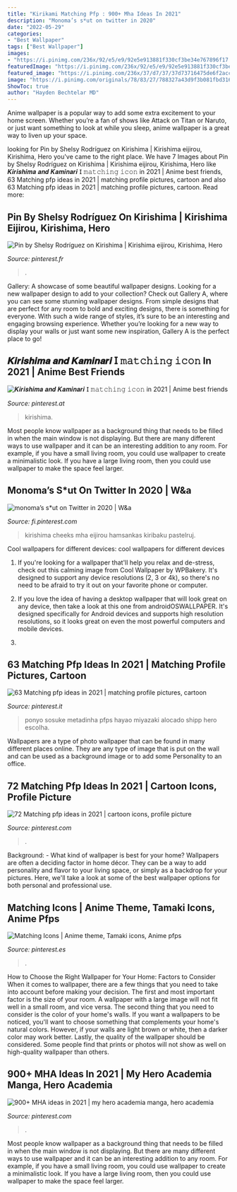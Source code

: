 ```yaml
---
title: "Kirikami Matching Pfp : 900+ Mha Ideas In 2021"
description: "Monoma’s s*ut on twitter in 2020"
date: "2022-05-29"
categories:
- "Best Wallpaper"
tags: ["Best Wallpaper"]
images:
- "https://i.pinimg.com/236x/92/e5/e9/92e5e913881f330cf3be34e767896f17.jpg?nii=t"
featuredImage: "https://i.pinimg.com/236x/92/e5/e9/92e5e913881f330cf3be34e767896f17.jpg?nii=t"
featured_image: "https://i.pinimg.com/236x/37/d7/37/37d73716475de6f2acc61a9eec58518d.jpg?nii=t"
image: "https://i.pinimg.com/originals/78/83/27/788327a43d9f3b081fbd316a90385942.jpg"
ShowToc: true
author: "Hayden Bechtelar MD"
---
```



Anime wallpaper is a popular way to add some extra excitement to your home screen. Whether you’re a fan of shows like Attack on Titan or Naruto, or just want something to look at while you sleep, anime wallpaper is a great way to liven up your space.

	

		
looking for Pin by Shelsy Rodríguez on Kirishima | Kirishima eijirou, Kirishima, Hero you've came to the right place. We have 7 Images about Pin by Shelsy Rodríguez on Kirishima | Kirishima eijirou, Kirishima, Hero like 𝑲𝒊𝒓𝒊𝒔𝒉𝒊𝒎𝒂 𝒂𝒏𝒅 𝑲𝒂𝒎𝒊𝒏𝒂𝒓𝒊 𝖨 𝚖𝚊𝚝𝚌𝚑𝚒𝚗𝚐 𝚒𝚌𝚘𝚗 in 2021 | Anime best friends, 63 Matching pfp ideas in 2021 | matching profile pictures, cartoon and also 63 Matching pfp ideas in 2021 | matching profile pictures, cartoon. Read more:
		
    
## Pin By Shelsy Rodríguez On Kirishima | Kirishima Eijirou, Kirishima, Hero

<img loading=lazy src="https://i.pinimg.com/originals/da/7d/cf/da7dcfaa52ae435281fa47dd6ce3253b.png" onerror="this.onerror=null;this.src='https://tse2.mm.bing.net/th?id=OIP.dNh9KtIo4J4hKQ6Zd_AzwQHaHa&amp;pid=15.1';" alt="Pin by Shelsy Rodríguez on Kirishima | Kirishima eijirou, Kirishima, Hero">

_Source: pinterest.fr_

>. 

	

Gallery: A showcase of some beautiful wallpaper designs.
Looking for a new wallpaper design to add to your collection? Check out Gallery A, where you can see some stunning wallpaper designs. From simple designs that are perfect for any room to bold and exciting designs, there is something for everyone. With such a wide range of styles, it’s sure to be an interesting and engaging browsing experience. Whether you’re looking for a new way to display your walls or just want some new inspiration, Gallery A is the perfect place to go!





	
	
    
## 𝑲𝒊𝒓𝒊𝒔𝒉𝒊𝒎𝒂 𝒂𝒏𝒅 𝑲𝒂𝒎𝒊𝒏𝒂𝒓𝒊 𝖨 𝚖𝚊𝚝𝚌𝚑𝚒𝚗𝚐 𝚒𝚌𝚘𝚗 In 2021 | Anime Best Friends

<img loading=lazy src="https://i.pinimg.com/originals/78/83/27/788327a43d9f3b081fbd316a90385942.jpg" onerror="this.onerror=null;this.src='https://tse4.mm.bing.net/th?id=OIP.-codkNsrjuYvqqS2d9wI_gHaHa&amp;pid=15.1';" alt="𝑲𝒊𝒓𝒊𝒔𝒉𝒊𝒎𝒂 𝒂𝒏𝒅 𝑲𝒂𝒎𝒊𝒏𝒂𝒓𝒊 𝖨 𝚖𝚊𝚝𝚌𝚑𝚒𝚗𝚐 𝚒𝚌𝚘𝚗 in 2021 | Anime best friends">

_Source: pinterest.at_

>kirishima. 

	

Most people know wallpaper as a background thing that needs to be filled in when the main window is not displaying. But there are many different ways to use wallpaper and it can be an interesting addition to any room. For example, if you have a small living room, you could use wallpaper to create a minimalistic look. If you have a large living room, then you could use wallpaper to make the space feel larger.

    
## Monoma’s S*ut On Twitter In 2020 | W&amp;a

<img loading=lazy src="https://i.pinimg.com/236x/37/d7/37/37d73716475de6f2acc61a9eec58518d.jpg?nii=t" onerror="this.onerror=null;this.src='https://tse1.mm.bing.net/th?id=OIP.3uF45QQhcwnQILI7Q5D6hAAAAA&amp;pid=15.1';" alt="monoma’s s*ut on Twitter in 2020 | W&amp;a">

_Source: fi.pinterest.com_

>kirishima cheeks mha eijirou hamsankas kiribaku pastelruj. 

	

Cool wallpapers for different devices:
cool wallpapers for different devices 

1. If you're looking for a wallpaper that'll help you relax and de-stress, check out this calming image from Cool Wallpaper by WPBakery. It's designed to support any device resolutions (2, 3 or 4k), so there's no need to be afraid to try it out on your favorite phone or computer.

2. If you love the idea of having a desktop wallpaper that will look great on any device, then take a look at this one from androidOSWALLPAPER. It's designed specifically for Android devices and supports high resolution resolutions, so it looks great on even the most powerful computers and mobile devices.

3.

    
## 63 Matching Pfp Ideas In 2021 | Matching Profile Pictures, Cartoon

<img loading=lazy src="https://i.pinimg.com/474x/83/fb/3b/83fb3b4cf6196c0acbfb78e0507b5278.jpg" onerror="this.onerror=null;this.src='https://tse1.mm.bing.net/th?id=OIP.XgFRwIVmzUdQamfBCeEargAAAA&amp;pid=15.1';" alt="63 Matching pfp ideas in 2021 | matching profile pictures, cartoon">

_Source: pinterest.it_

>ponyo sosuke metadinha pfps hayao miyazaki alocado shipp hero escolha. 

	



Wallpapers are a type of photo wallpaper that can be found in many different places online. They are any type of image that is put on the wall and can be used as a background image or to add some Personality to an office.

    
## 72 Matching Pfp Ideas In 2021 | Cartoon Icons, Profile Picture

<img loading=lazy src="https://i.pinimg.com/236x/9e/04/f3/9e04f3b139f54256439a45decd48f1d4.jpg" onerror="this.onerror=null;this.src='https://tse3.mm.bing.net/th?id=OIP.UyRFX6pTw2ebquY3tCvzmwAAAA&amp;pid=15.1';" alt="72 Matching pfp ideas in 2021 | cartoon icons, profile picture">

_Source: pinterest.com_

>. 

	

Background: - What kind of wallpaper is best for your home?
Wallpapers are often a deciding factor in home décor. They can be a way to add personality and flavor to your living space, or simply as a backdrop for your pictures. Here, we'll take a look at some of the best wallpaper options for both personal and professional use.

    
## Matching Icons | Anime Theme, Tamaki Icons, Anime Pfps

<img loading=lazy src="https://i.pinimg.com/236x/92/e5/e9/92e5e913881f330cf3be34e767896f17.jpg?nii=t" onerror="this.onerror=null;this.src='https://tse3.mm.bing.net/th?id=OIP._ARhJl0qYZ5IW2UnBJ0MqQAAAA&amp;pid=15.1';" alt="Matching Icons | Anime theme, Tamaki icons, Anime pfps">

_Source: pinterest.es_

>. 

	

How to Choose the Right Wallpaper for Your Home: Factors to Consider
When it comes to wallpaper, there are a few things that you need to take into account before making your decision. The first and most important factor is the size of your room. A wallpaper with a large image will not fit well in a small room, and vice versa. 
The second thing that you need to consider is the color of your home's walls. If you want a wallpapers to be noticed, you'll want to choose something that complements your home's natural colors. However, if your walls are light brown or white, then a darker color may work better. 
Lastly, the quality of the wallpaper should be considered. Some people find that prints or photos will not show as well on high-quality wallpaper than others.

    
## 900+ MHA Ideas In 2021 | My Hero Academia Manga, Hero Academia

<img loading=lazy src="https://i.pinimg.com/236x/08/77/20/087720bdc5ed93a7e69627604c1bb061.jpg" onerror="this.onerror=null;this.src='https://tse1.mm.bing.net/th?id=OIP.fv8cAjg71P0P9EX54H9lVQAAAA&amp;pid=15.1';" alt="900+ MHA ideas in 2021 | my hero academia manga, hero academia">

_Source: pinterest.com_

>. 

	

Most people know wallpaper as a background thing that needs to be filled in when the main window is not displaying. But there are many different ways to use wallpaper and it can be an interesting addition to any room. For example, if you have a small living room, you could use wallpaper to create a minimalistic look. If you have a large living room, then you could use wallpaper to make the space feel larger.

